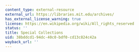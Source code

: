 ```yaml
---
content_type: external-resource
external_url: https://libraries.mit.edu/archives/
has_external_license_warning: true
license: https://en.wikipedia.org/wiki/All_rights_reserved
status: ''
title: Special Collections
uid: 38bddcd1-94dc-40c0-bdf0-cd13c824c42a
wayback_url: ''
---
```

